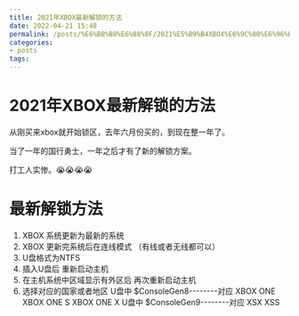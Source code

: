 ```yaml
---
title: 2021年XBOX最新解锁的方法
date: 2022-04-21 15:48
permalink: /posts/%E6%B8%B8%E6%88%8F/2021%E5%B9%B4XBOX%E6%9C%80%E6%96%B0%E8%A7%A3%E9%94%81%E7%9A%84%E6%96%B9%E6%B3%95
categories:
- posts
tags: 
---
```

# 2021年XBOX最新解锁的方法

从刚买来xbox就开始锁区，去年六月份买的，到现在整一年了。

当了一年的国行勇士，一年之后才有了新的解锁方案。

打工人实惨。😭😭😭😭

# 最新解锁方法

1. XBOX 系统更新为最新的系统
2. XBOX 更新完系统后在连线模式 （有线或者无线都可以）
3. U盘格式为NTFS
4. 插入U盘后 重新启动主机
5. 在主机系统中区域显示有外区后 再次重新启动主机
6. 选择对应的国家或者地区
   U盘中 $ConsoleGen8--------对应 XBOX ONE XBOX ONE S XBOX ONE X
   U盘中 $ConsoleGen9--------对应 XSX XSS
